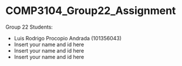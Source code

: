 # COMP3104_Group22_Assignment

Group 22
Students: 
- Luis Rodrigo Procopio Andrada (101356043)
- Insert your name and id here
- Insert your name and id here
- Insert your name and id here
